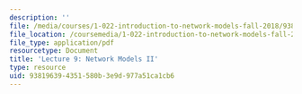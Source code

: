 ```yaml
---
description: ''
file: /media/courses/1-022-introduction-to-network-models-fall-2018/938196394351580b3e9d977a51ca1cb6_MIT1_022F18_lec9.pdf
file_location: /coursemedia/1-022-introduction-to-network-models-fall-2018/938196394351580b3e9d977a51ca1cb6_MIT1_022F18_lec9.pdf
file_type: application/pdf
resourcetype: Document
title: 'Lecture 9: Network Models II'
type: resource
uid: 93819639-4351-580b-3e9d-977a51ca1cb6
---
```

